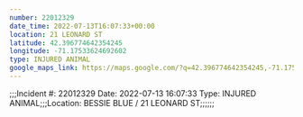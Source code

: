 ```yaml
---
number: 22012329
date_time: 2022-07-13T16:07:33+00:00
location: 21 LEONARD ST
latitude: 42.396774642354245
longitude: -71.17533624692602
type: INJURED ANIMAL
google_maps_link: https://maps.google.com/?q=42.396774642354245,-71.17533624692602
---
```


;;;Incident #: 22012329  Date: 2022-07-13 16:07:33   Type: INJURED ANIMAL;;;Location: BESSIE BLUE / 21 LEONARD ST;;;;;;
